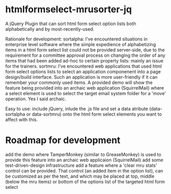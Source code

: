 # htmlformselect-mrusorter-jq
A jQuery Plugin that can sort html form select option lists both alphabetically and by most-recently-used.

Rationale for development: 
   sortalpha: I've encountered situations in enterprise level software where the simple expedience of alphabetizing items
   in a html form select list could not be provided server-side, due to the requirement for a committee approval process
   on changing the order of any items that had been added ad-hoc to certain property lists: mainly an issue for the trainers.
   sortmru: I've encountered web applications that used html form select options lists to select an application componenent
   into a page design/build interface.  Such an application is more user-friendly if it can remember your commonly used items.
   A provided demo will show the feature being provided into an archaic web application (SquirrelMail) where a select element is used to select the target email system folder for a 'move' operation.  Yes I said archaic.
   
Easy to use: include jQuery, inlude the .js file and set a data atribute (data-sortalpha or data-sortmru) onto the html form select elements you want to affect with this.

# Roadmap for development
add the demo where TamperMonkey (similar to GreaseMonkey) is used to provide this feature into an archaic web applicaion (SquirrelMail)
add some test-driven-design infrastructure
add a feature where a 'clear mru stats' control can be provided.
  That control (an added item in the option list), can be customized as per the text,
  and which may be placed at top, middle (below the mru items) or bottom of the options list of the targeted html form select
  
